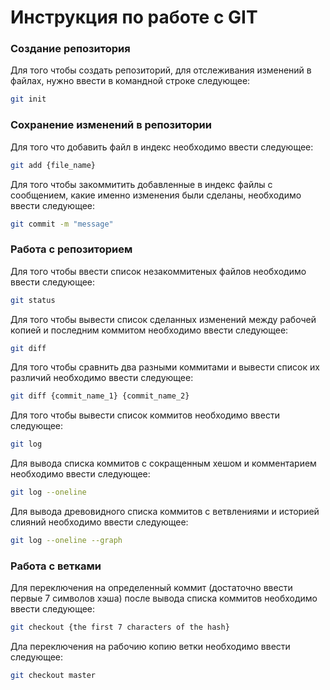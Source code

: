 # Инструкция по работе с GIT

### Создание репозитория

Для того чтобы создать репозиторий, для отслеживания изменений в файлах, нужно ввести в командной строке следующее:

```sh
git init
```

### Сохранение изменений в репозитории

Для того что добавить файл в индекс необходимо ввести следующее:

```sh
git add {file_name}
```

Для того чтобы закоммитить добавленные в индекс файлы с сообщением, какие именно изменения были сделаны, необходимо ввести следующее:

```sh
git commit -m "message"
```

### Работа с репозиторием

Для того чтобы ввести список незакоммитеных файлов необходимо ввести следующее:

```sh
git status
```

Для того чтобы вывести список сделанных изменений между рабочей копией и последним коммитом необходимо ввести следующее:

```sh
git diff
```

Для того чтобы сравнить два разными коммитами и вывести список их различий необходимо ввести следующее:

```sh
git diff {commit_name_1} {commit_name_2}
```

Для того чтобы вывести список коммитов необходимо ввести следующее:

```sh
git log
```

Для вывода списка коммитов с сокращенным хешом и комментарием необходимо ввести следующее:
```sh
git log --oneline
```

Для вывода древовидного списка коммитов с ветвлениями и историей слияний необходимо ввести следующее:
```sh
git log --oneline --graph
```

### Работа с ветками

Для переключения на определенный коммит (достаточно ввести первые 7 символов хэша) после вывода списка коммитов необходимо ввести следующее:

```sh
git checkout {the first 7 characters of the hash}
```

Дла переключения на рабочию копию ветки необходимо ввести следующее:

```sh
git checkout master
```